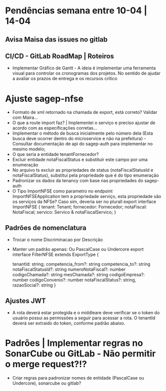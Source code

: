 # Pendências semana entre 10-04 | 14-04

## Avisa Maisa das issues no gitlab

## CI/CD - GitLab RoadMap | Roteiros
* Implementar Gráfico de Gantt - A ideia é implementar uma ferramenta visual para controlar os cronogramas dos projetos. No sentido de ajudar a avaliar os prazos de entrega e os recursos crítico
 
# Ajuste sagep-nfse

* Formato de xml retornado na chamada de export, está correto? Validar com Maira...
* O que a route import faz? | Implementei o serviço e preciso ajustar de acordo com as especificações corretas...
* Implementar o método de busca inicialmente pelo número dela (Esta busca deve ocorrer dentro do microservice e não na prefeitura) - Consultar documentação de api do sagep-auth para implementar no mesmo modelo;
* O que seria a entidade tenantFornecedor?
* Excluir entidade notaFiscalStatus e substituir este campo por uma enumeração
* No arquivo ts excluir as propriedades de status (notaFiscalStatusId e notaFiscalStatus), substitui pela propriedade que é do tipo enumeração
* Padronizar os dados da tenancy com base nas propriedades do sagep-auth
* O Tipo ImportNFSE como parametro no endpoint ImportNFSEApplication tem a propriedade serviço, esta propriedade são os serviços da NFSe? Caso sim, deveria ser no plurall
export interface ImportNFSE {
    tenant: Tenant;
    fornecedor: Fornecedor;
    notaFiscal: NotaFiscal;
    servico: Servico & notaFiscalServico;
}

## Padrões de nomenclatura
* Trocar o nome Discriminacao por Descrição
* Manter um padrão apenas: Ou PascalCase ou Undercore
export interface FilterNFSE extends ExportType {

    tenantId: string;
    competencia_from?: string
    competencia_to?: string
    notaFiscalStatusId?: string
    numeroNotaFiscal?: number   
    codigoChamada?: string
    mesChamada?: string
    codigoEmpresa?: number
    codigoConvenio?: number
    notaFiscalStatus?: string,
    razaoSocial?: string
}

## Ajustes JWT
* A rota deverá estar protegida e o middleare deve verificar se o token do usuário possui as permissões a seguir para acessar a rota.
O tenantId deverá ser extraido do token, conforme padrão abaixo.

# Padrões | Implementar regras no SonarCube ou GitLab - Não permitir o merge request?!?
* Criar regras para padronizar nomes de entidade (PascalCase ou Undercore), sonarcube ou gitlab?